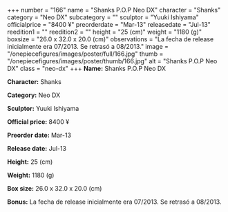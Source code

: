 +++
number = "166"
name = "Shanks P.O.P Neo DX"
character = "Shanks"
category = "Neo DX"
subcategory = ""
sculptor = "Yuuki Ishiyama"
officialprice = "8400 ¥"
preorderdate = "Mar-13"
releasedate = "Jul-13"
reedition1 = ""
reedition2 = ""
height = "25 (cm)"
weight = "1180 (g)"
boxsize = "26.0 x 32.0 x 20.0 (cm)"
observations = "La fecha de release inicialmente era 07/2013. Se retrasó a 08/2013."
image = "/onepiecefigures/images/poster/full/166.jpg"
thumb = "/onepiecefigures/images/poster/thumb/166.jpg"
alt = "Shanks P.O.P Neo DX"
class = "neo-dx"
+++
**Name:** Shanks P.O.P Neo DX

**Character:** Shanks

**Category:** Neo DX 

**Sculptor:** Yuuki Ishiyama

**Official price:** 8400 ¥

**Preorder date:** Mar-13

**Release date:** Jul-13

**Height:** 25 (cm)

**Weight:** 1180 (g)

**Box size:** 26.0 x 32.0 x 20.0 (cm)

**Bonus:** La fecha de release inicialmente era 07/2013. Se retrasó a 08/2013.